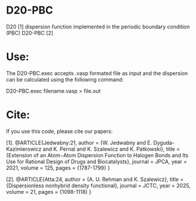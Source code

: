 # D20-PBC
D20 [1] dispersion function implemented in the periodic boundary condition (PBC) D20-PBC [2]
# Use:
The D20-PBC.exec accepts .vasp formated file as input and the dispersion can be calculated using the following command:

D20-PBC.exec filename.vasp > file.out
# Cite:
If you use this code, please cite our papers:

[1]. @ARTICLE{Jedwabny:21,
  author = {W. Jedwabny and E. Dyguda-Kazimierowicz and K. Pernal and K. Szalewicz and K. Patkowski},
  title = {Extension of an Atom−Atom Dispersion Function to Halogen Bonds and Its Use for Rational Design 
  of Drugs and Biocatalysts},
  journal = JPCA,
  year = 2021,
  volume = 125,
  pages = {1787-1799}
}

[2]. @ARTICLE{Atta:24,
  author = {A. U. Rehman and K. Szalewicz},
  title = {Dispersionless nonhybrid density functional},
  journal = JCTC,
  year = 2025,
  volume = 21,
  pages = {1098-1118}
}
